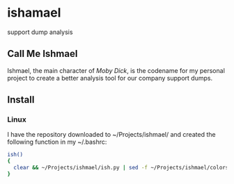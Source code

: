 # ishamael
support dump analysis

## Call Me Ishmael
Ishmael, the main character of _Moby Dick_, is the codename for my personal project to create a better analysis tool for our company support dumps.

## Install
### Linux
I have the repository downloaded to ~/Projects/ishmael/ and created the following function in my ~/.bashrc:
```bash
ish()
{
  clear && ~/Projects/ishmael/ish.py | sed -f ~/Projects/ishmael/colors.sed
}
```
